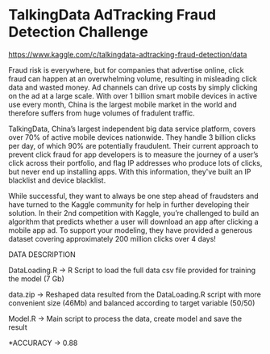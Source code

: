 # TalkingData AdTracking Fraud Detection Challenge

https://www.kaggle.com/c/talkingdata-adtracking-fraud-detection/data

Fraud risk is everywhere, but for companies that advertise online, click fraud can happen at an overwhelming volume, resulting in misleading click data and wasted money. Ad channels can drive up costs by simply clicking on the ad at a large scale. With over 1 billion smart mobile devices in active use every month, China is the largest
mobile market in the world and therefore suffers from huge volumes of fradulent traffic.

TalkingData, China’s largest independent big data service platform, covers over 70% of active mobile devices nationwide. They handle 3 billion clicks per day, of which 90% are potentially fraudulent. Their current approach to prevent click fraud for app developers is to measure the journey of a user’s click across their portfolio, and flag IP addresses who produce lots of clicks, but never end up installing apps. With this information, they've built an IP blacklist and device blacklist.

While successful, they want to always be one step ahead of fraudsters and have turned to the Kaggle community for help in further developing their solution. In their 2nd competition with Kaggle, you’re challenged to build an algorithm that predicts whether a user will download an app after clicking a mobile app ad. To support your modeling, they have provided a generous dataset covering approximately 200 million clicks over 4 days!

DATA DESCRIPTION

DataLoading.R -> R Script to load the full data csv file provided for training the model (7 Gb)

data.zip -> Reshaped data resulted from the DataLoading.R script with more convenient size (46Mb) and balanced according to target variable (50/50)

Model.R -> Main script to process the data, create model and save the result

*ACCURACY -> 0.88

